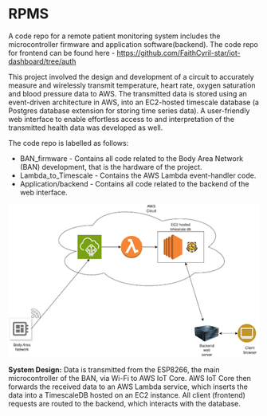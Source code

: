 # RPMS
A code repo for a remote patient monitoring system includes the microcontroller firmware and application software(backend).
The code repo for frontend can be found here - https://github.com/FaithCyril-star/iot-dashboard/tree/auth

This project involved the design and development of a circuit to accurately measure and wirelessly transmit temperature, heart rate, oxygen saturation and blood pressure data to AWS.
The transmitted data is stored using an event-driven architecture in AWS, into an EC2-hosted timescale database (a Postgres database extension for storing time series data).
A user-friendly web interface to enable effortless access to and interpretation of the transmitted health data was developed as well. 

The code repo is labelled as follows:
* BAN_firmware - Contains all code related to the Body Area Network (BAN) development, that is the hardware of the project. 
* Lambda_to_Timescale - Contains the AWS Lambda event-handler code.
* Application/backend -  Contains all code related to the backend of the web interface.
  
![alt text](https://github.com/FaithCyril-star/RPMS/blob/main/architecture.png?raw=true)
  

**System Design:**
Data is transmitted from the ESP8266, the main microcontroller of the BAN, via Wi-Fi to AWS IoT Core. AWS IoT Core then forwards the received data to an AWS Lambda service, which inserts the data into a TimescaleDB hosted on an EC2 instance. All client (frontend) requests are routed to the backend, which interacts with the database.

